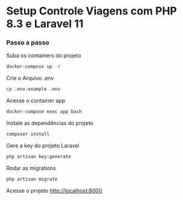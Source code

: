 
# Setup Controle Viagens com PHP 8.3 e Laravel 11

### Passo a passo

Suba os containers do projeto
```sh
docker-compose up -d
```

Crie o Arquivo .env
```sh
cp .env.example .env
```

Acesse o container app
```sh
docker-compose exec app bash
```

Instale as dependências do projeto
```sh
composer install
```

Gere a key do projeto Laravel
```sh
php artisan key:generate
```

Rodar as migrations
```sh
php artisan migrate
```
Acesse o projeto
[http://localhost:8000](http://localhost:8000)

